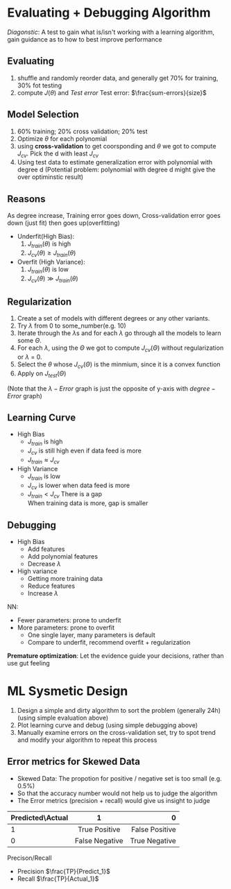 # Evaluating + Debugging Algorithm
*Diagonstic*: A test to gain what is/isn't working with a learning algorithm, gain guidance as to how to best improve performance

## Evaluating 
1. shuffle and randomly reorder data, and generally get 70% for training, 30% fot testing
2. compute $J(\theta)$ and _Test error_
Test error: $\frac{sum-errors}{size}$ 

## Model Selection
1. 60% training; 20% cross validation; 20% test   
2. Optimize $\theta$ for each polynomial
3. using **cross-validation** to get coorsponding and $\theta$ we got to compute $J_{cv}$. Pick the d with least $J_{cv}$
4. Using test data to estimate generalization error with polynomial with degree d
(Potential problem: polynomial with degree d might give the over optiminstic result) 

## Reasons
As degree increase, Training error goes down, Cross-validation error goes down (just fit) then goes up(overfitting)

* Underfit(High Bias): 
  1. $J_{train}(\theta)$ is high 
  2. $J_{cv}(\theta) \ge J_{train}(\theta)$ 
* Overfit (High Variance):
  1. $J_{train}(\theta)$ is low
  2. $J_{cv}(\theta) \gg J_{train}(\theta)$ 

## Regularization
1. Create a set of models with different degrees or any other variants.
2. Try $\lambda$ from 0 to some_number(e.g. 10)
3. Iterate through the $\lambda$s and for each $\lambda$ go through all the models to learn some $\Theta$.
4. For each $\lambda$, using the $\Theta$ we got to compute $J_{cv}(\Theta)$ without regularization or $\lambda$ = 0.
5. Select the $\theta$ whose $J_{cv}(\Theta)$ is the minmium, since it is a convex function
6. Apply on $J_{test}(\Theta)$
  
(Note that the $\lambda-Error$ graph is just the opposite of y-axis with $degree-Error$ graph)

## Learning Curve
* High Bias
  * $J_{train}$ is high
  * $J_{cv}$ is still high even if data feed is more
  * $J_{train} \approx J_{cv}$
* High Variance 
  * $J_{train}$ is low
  * $J_{cv}$ is lower when data feed is more
  * $J_{train} < J_{cv}$ There is a gap  
    When training data is more, gap is smaller

## Debugging
* High Bias
  * Add features
  * Add polynomial features
  * Decrease $\lambda$
* High variance
  * Getting more training data
  * Reduce features
  * Increase $\lambda$

NN:
* Fewer parameters: prone to underfit
* More parameters: prone to overfit  
  * One single layer, many parameters is default  
  * Compare to underfit, recommend overfit + regularization

**Premature optimization**:
Let the evidence guide your decisions, rather than use gut feeling

# ML Sysmetic Design
1. Design a simple and dirty algorithm to sort the problem (generally 24h) (using simple evaluation above)
2. Plot learning curve and debug 
(using simple debugging above)
3. Manually examine errors on the cross-validation set, try to spot trend and modify your algorithm to repeat this process

## Error metrics for Skewed Data
* Skewed Data:
The propotion for positive / negative set is too small (e.g. 0.5%)  
* So that the accuracy number would not help us to judge the algorithm
* The Error metrics (precision + recall) would give us insight to judge

|Predicted\Actual|1|0|
|:--|:--:|--:|
|1|True Positive|False Positive|    
|0|False Negative|True Negative|    

Precison/Recall
* Precision
  $\frac{TP}{Predict_1}$
* Recall
  $\frac{TP}{Actual_1}$
